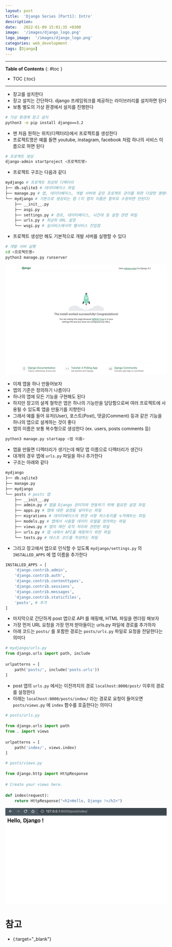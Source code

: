 ```yaml
---
layout: post
title:  'Django Series [Part1]: Intro'
description: 
date:   2022-01-09 15:01:35 +0300
image:  '/images/django_logo.png'
logo_image:  '/images/django_logo.png'
categories: web_development
tags: [Django]
---
```

---

**Table of Contents**
{: #toc }
*  TOC
{:toc}

---

- 장고를 설치한다
- 장고 설치는 간단하다. django 프레임워크를 제공하는 라이브러리를 설치하면 된다
- 보통 별도의 가상 환경에서 설치를 진행한다

```sh
# 가상 환경에 장고 설치
python3 -m pip install django==3.2
```

- 맨 처음 원하는 위치(디렉터리)에서 프로젝트를 생성한다
- 프로젝트명은 예를 들면 youtube, instagram, facebook 처럼 하나의 서비스 이름으로 하면 된다

```sh
# 프로젝트 생성
django-admin startproject <프로젝트명>
```

- 프로젝트 구조는 다음과 같다

```sh
mydjango # 프로젝트 최상위 디렉터리
├── db.sqlite3 # 데이터베이스 파일
├── manage.py # 앱, 데이터베이스, 개발 서버와 같은 프로젝트 관리를 위한 다양한 명령어 지원
└── mydjango # 기본으로 생성되는 앱 (이 앱의 이름은 함부로 수정하면 안된다)
    ├── __init__.py
    ├── asgi.py
    ├── settings.py # 경로, 데이터베이스, 시간대 등 설정 관련 파일
    ├── urls.py # 최상위 URL 설정
    └── wsgi.py # 실서비스에서의 웹서비스 진입점
```

- 프로젝트 생성만 해도 기본적으로 개발 서버를 실행할 수 있다

```sh
# 개발 서버 실행
cd <프로젝트명>
python3 manage.py runserver
```

![](/images/django_1.png)

- 이제 앱을 하나 만들어보자
- 앱의 기준은 정의하기 나름이다
- 하나의 앱에 모든 기능을 구현해도 된다
- 하지만 장고의 설계 철학은 앱은 하나의 기능만을 담당함으로써 여러 프로젝트에 사용될 수 있도록 앱을 만들기를 지향한다
- 그래서 예를 들어 유저(User), 포스트(Post), 댓글(Comment) 등과 같은 기능을 하나의 앱으로 설계하는 것이 좋다
- 앱의 이름은 보통 복수형으로 생성한다 (ex. users, posts comments 등)

```sh
python3 manage.py startapp <앱 이름>
```

- 앱을 만들면 디렉터리가 생기는데 해당 앱 이름으로 디렉터리가 생긴다
- 대개의 경우 앱에 `urls.py` 파일을 하나 추가한다
- 구조는 아래와 같다

```sh
mydjango
├── db.sqlite3
├── manage.py
├── mydjango
└── posts # posts 앱
    ├── __init__.py
    ├── admin.py # 앱을 Django 관리자와 연동하기 위해 필요한 설정 파일
    ├── apps.py # 앱에 대한 설정을 넣어두는 파일
    ├── migrations # 데이터베이스의 변경 사항 히스토리를 누적해두는 파일
    ├── models.py # 앱에서 사용할 데이터 모델을 정의하는 파일
    ├── views.py # 앱의 메인 로직 처리와 관련된 파일
    ├── urls.py # 앱 내에서 API를 매핑하기 위한 파일
    └── tests.py # 테스트 코드를 작성하는 파일
```

- 그리고 장고에서 앱으로 인식할 수 있도록 `mydjango/settings.py` 의 `INSTALLED_APPS` 에 앱 이름을 추가한다

```py
INSTALLED_APPS = [
    'django.contrib.admin',
    'django.contrib.auth',
    'django.contrib.contenttypes',
    'django.contrib.sessions',
    'django.contrib.messages',
    'django.contrib.staticfiles',
    'posts', # 추가
]
```

- 마지막으로 간단하게 post 앱으로 API 를 매핑해, HTML 파일을 렌더링 해보자
- 가장 먼저 URL 요청을 가장 먼저 받아들이는 urls.py 파일에 경로를 추가하자
- 아래 코드는 `posts/` 를 포함한 경로는 `posts/urls.py` 파일로 요청을 전달한다는 의미다

```py
# mydjango/urls.py
from django.urls import path, include

urlpatterns = [
    path('posts/', include('posts.urls'))
]
```

- post 앱의 `urls.py` 에서는 이전까지의 경로 `localhost:8000/post/` 이후의 경로를 설정한다
- 아래는 `localhost:8000/posts/index/` 라는 경로로 요청이 들어오면 `posts/views.py` 에 `index` 함수를 호출한다는 의미다

```py
# posts/urls.py

from django.urls import path
from . import views

urlpatterns = [
    path('index/', views.index)
]
```

```py
# posts/views.py

from django.http import HttpResponse

# Create your views here.

def index(request):
    return HttpResponse("<h2>Hello, Django !</h2>")
```

![](/images/django_2.png)

# 참고

- [](){:target="_blank"}